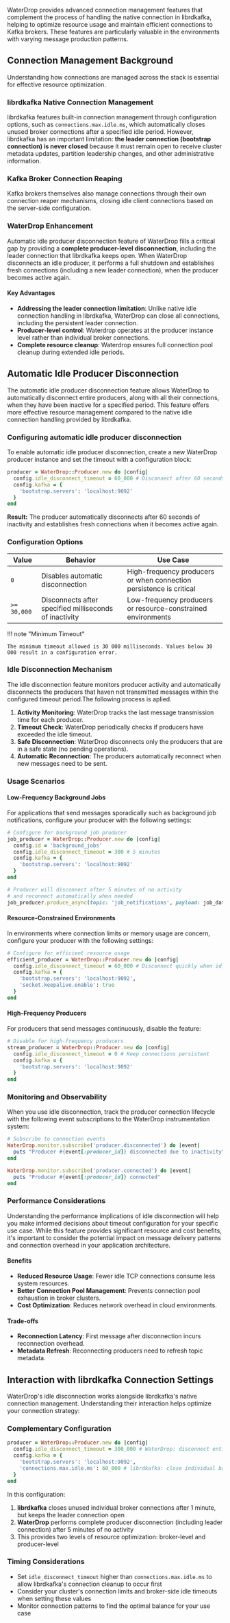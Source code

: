 WaterDrop provides advanced connection management features that complement the process of handling the native connection in librdkafka, helping to optimize resource usage and maintain efficient connections to Kafka brokers. These features are particularly valuable in the environments with varying message production patterns.

## Connection Management Background

Understanding how connections are managed across the stack is essential for effective resource optimization.

### librdkafka Native Connection Management

librdkafka features built-in connection management through configuration options, such as `connections.max.idle.ms`, which automatically closes unused broker connections after a specified idle period. However, librdkafka has an important limitation: **the leader connection (bootstrap connection) is never closed** because it must remain open to receive cluster metadata updates, partition leadership changes, and other administrative information.

### Kafka Broker Connection Reaping

Kafka brokers themselves also manage connections through their own connection reaper mechanisms, closing idle client connections based on the server-side configuration.

### WaterDrop Enhancement

 Automatic idle producer disconnection feature of WaterDrop fills a critical gap by providing a **complete producer-level disconnection**, including the leader connection that librdkafka keeps open. When WaterDrop disconnects an idle producer, it performs a full shutdown and establishes fresh connections (including a new leader connection), when the producer becomes active again.

#### Key Advantages

- **Addressing the leader connection limitation**: Unlike  native idle connection handling in librdkafka, WaterDrop can close all connections, including the persistent leader connection.
- **Producer-level control**: Waterdrop operates at the producer instance level rather than individual broker connections.
- **Complete resource cleanup**: Waterdrop ensures full connection pool cleanup during extended idle periods.

## Automatic Idle Producer Disconnection

The automatic idle producer disconnection feature allows WaterDrop to automatically disconnect entire producers, along with all their connections, when they have been inactive for a specified period. This feature offers more effective resource management compared to the native idle connection handling provided by librdkafka.

### Configuring automatic idle producer disconnection 

To enable automatic idle producer disconnection, create a new WaterDrop producer instance and set the timeout with a configuration block:

```ruby
producer = WaterDrop::Producer.new do |config|
  config.idle_disconnect_timeout = 60_000 # Disconnect after 60 seconds of inactivity
  config.kafka = {
    'bootstrap.servers': 'localhost:9092'
  }
end
```

**Result:** The producer automatically disconnects after 60 seconds of inactivity and establishes fresh connections when it becomes active again.

### Configuration Options

<table>
  <thead>
    <tr>
      <th>Value</th>
      <th>Behavior</th>
      <th>Use Case</th>
    </tr>
  </thead>
  <tbody>
    <tr>
      <td><code>0</code></td>
      <td>Disables automatic disconnection</td>
      <td>High-frequency producers or when connection persistence is critical</td>
    </tr>
    <tr>
      <td><code>&gt;= 30,000</code></td>
      <td>Disconnects after specified milliseconds of inactivity</td>
      <td>Low-frequency producers or resource-constrained environments</td>
    </tr>
  </tbody>
</table>

!!! note "Minimum Timeout"

    The minimum timeout allowed is 30 000 milliseconds. Values below 30 000 result in a configuration error.

### Idle Disconnection Mechanism

The idle disconnection feature monitors producer activity and automatically disconnects the producers that haven not transmitted messages within the configured timeout period.The following process is aplied.

1. **Activity Monitoring**: WaterDrop tracks the last message transmission time for each producer.
2. **Timeout Check**: WaterDrop periodically checks if producers have exceeded the idle timeout.
3. **Safe Disconnection**: WaterDrop disconnects only the producers that are in a safe state (no pending operations).
4. **Automatic Reconnection**: The producers automatically reconnect when new messages need to be sent.

### Usage Scenarios

#### Low-Frequency Background Jobs

For applications that send messages sporadically such as background job notifications, configure your producer with the following settings:

```ruby
# Configure for background job producer
job_producer = WaterDrop::Producer.new do |config|
  config.id = 'background_jobs'
  config.idle_disconnect_timeout = 300 # 5 minutes
  config.kafka = {
    'bootstrap.servers': 'localhost:9092'
  }
end

# Producer will disconnect after 5 minutes of no activity
# and reconnect automatically when needed
job_producer.produce_async(topic: 'job_notifications', payload: job_data)
```

#### Resource-Constrained Environments

In environments where connection limits or memory usage are concern, configure your producer with the following settings:

```ruby
# Configure for efficient resource usage
efficient_producer = WaterDrop::Producer.new do |config|
  config.idle_disconnect_timeout = 60_000 # Disconnect quickly when idle
  config.kafka = {
    'bootstrap.servers': 'localhost:9092',
    'socket.keepalive.enable': true
  }
end
```

#### High-Frequency Producers

For producers that send messages continuously, disable the feature:

```ruby
# Disable for high-frequency producers
stream_producer = WaterDrop::Producer.new do |config|
  config.idle_disconnect_timeout = 0 # Keep connections persistent
  config.kafka = {
    'bootstrap.servers': 'localhost:9092'
  }
end
```

### Monitoring and Observability

When you use idle disconnection, track the producer connection lifecycle with the following event subscriptions to the WaterDrop instrumentation system:

```ruby
# Subscribe to connection events
WaterDrop.monitor.subscribe('producer.disconnected') do |event|
  puts "Producer #{event[:producer_id]} disconnected due to inactivity"
end

WaterDrop.monitor.subscribe('producer.connected') do |event|
  puts "Producer #{event[:producer_id]} connected"
end
```

### Performance Considerations

Understanding the performance implications of idle disconnection will help you make informed decisions about timeout configuration for your specific use case. While this feature provides significant resource and cost benefits, it's important to consider the potential impact on message delivery patterns and connection overhead in your application architecture.

#### Benefits

- **Reduced Resource Usage**: Fewer idle TCP connections consume less system resources.
- **Better Connection Pool Management**: Prevents connection pool exhaustion in broker clusters.
- **Cost Optimization**: Reduces network overhead in cloud environments.

#### Trade-offs

- **Reconnection Latency**: First message after disconnection incurs reconnection overhead.
- **Metadata Refresh**: Reconnecting producers need to refresh topic metadata.

## Interaction with librdkafka Connection Settings

WaterDrop's idle disconnection works alongside librdkafka's native connection management. Understanding their interaction helps optimize your connection strategy:

### Complementary Configuration

```ruby
producer = WaterDrop::Producer.new do |config|
  config.idle_disconnect_timeout = 300_000 # WaterDrop: disconnect entire producer after 5 minutes
  config.kafka = {
    'bootstrap.servers': 'localhost:9092',
    'connections.max.idle.ms': 60_000 # librdkafka: close individual broker connections after 1 minute
  }
end
```

In this configuration:

1. **librdkafka** closes unused individual broker connections after 1 minute, but keeps the leader connection open
2. **WaterDrop** performs complete producer disconnection (including leader connection) after 5 minutes of no activity
3. This provides two levels of resource optimization: broker-level and producer-level

### Timing Considerations

- Set `idle_disconnect_timeout` higher than `connections.max.idle.ms` to allow librdkafka's connection cleanup to occur first
- Consider your cluster's connection limits and broker-side idle timeouts when setting these values
- Monitor connection patterns to find the optimal balance for your use case
